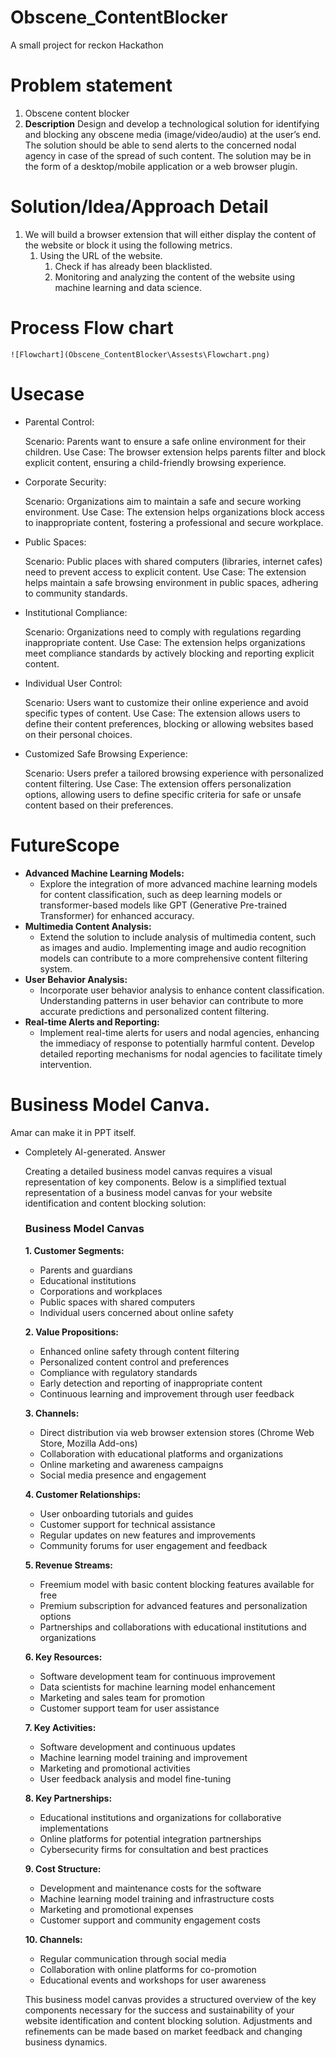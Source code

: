 # Obscene_ContentBlocker
A small project for reckon Hackathon
# Problem statement

1. Obscene content blocker
2. **Description** Design and develop a technological solution for identifying and blocking any obscene media (image/video/audio) at the user’s end. The solution should be able to send alerts to the concerned nodal agency in case of the spread of such content. The solution may be in the form of a desktop/mobile application or a web browser plugin.

# Solution/Idea/Approach Detail

1. We will build a browser extension that will either display the content of the website or block it using the following metrics.
    1. Using the URL of the website.
        1. Check if has already been blacklisted.
        2. Monitoring and analyzing the content of the website using machine learning and data science. 

# Process Flow chart


    ![Flowchart](Obscene_ContentBlocker\Assests\Flowchart.png)


# Usecase

- Parental Control:
    
    Scenario: Parents want to ensure a safe online environment for their children.
    Use Case: The browser extension helps parents filter and block explicit content, ensuring a child-friendly browsing experience.
    

- Corporate Security:
    
    Scenario: Organizations aim to maintain a safe and secure working environment.
    Use Case: The extension helps organizations block access to inappropriate content, fostering a professional and secure workplace.
    

- Public Spaces:
    
    Scenario: Public places with shared computers (libraries, internet cafes) need to prevent access to explicit content.
    Use Case: The extension helps maintain a safe browsing environment in public spaces, adhering to community standards.
    

- Institutional Compliance:
    
    Scenario: Organizations need to comply with regulations regarding inappropriate content.
    Use Case: The extension helps organizations meet compliance standards by actively blocking and reporting explicit content.
    

- Individual User Control:
    
    Scenario: Users want to customize their online experience and avoid specific types of content.
    Use Case: The extension allows users to define their content preferences, blocking or allowing websites based on their personal choices.
    

- Customized Safe Browsing Experience:
    
    Scenario: Users prefer a tailored browsing experience with personalized content filtering.
    Use Case: The extension offers personalization options, allowing users to define specific criteria for safe or unsafe content based on their preferences.
    

# FutureScope

- **Advanced Machine Learning Models:**
    - Explore the integration of more advanced machine learning models for content classification, such as deep learning models or transformer-based models like GPT (Generative Pre-trained Transformer) for enhanced accuracy.
- **Multimedia Content Analysis:**
    - Extend the solution to include analysis of multimedia content, such as images and audio. Implementing image and audio recognition models can contribute to a more comprehensive content filtering system.
- **User Behavior Analysis:**
    - Incorporate user behavior analysis to enhance content classification. Understanding patterns in user behavior can contribute to more accurate predictions and personalized content filtering.
- **Real-time Alerts and Reporting:**
    - Implement real-time alerts for users and nodal agencies, enhancing the immediacy of response to potentially harmful content. Develop detailed reporting mechanisms for nodal agencies to facilitate timely intervention.

# Business Model Canva.

Amar can make it in PPT itself.

- Completely AI-generated. Answer
    
    Creating a detailed business model canvas requires a visual representation of key components. Below is a simplified textual representation of a business model canvas for your website identification and content blocking solution:
    
    ### Business Model Canvas
    
    **1. Customer Segments:**
    
    - Parents and guardians
    - Educational institutions
    - Corporations and workplaces
    - Public spaces with shared computers
    - Individual users concerned about online safety
    
    **2. Value Propositions:**
    
    - Enhanced online safety through content filtering
    - Personalized content control and preferences
    - Compliance with regulatory standards
    - Early detection and reporting of inappropriate content
    - Continuous learning and improvement through user feedback
    
    **3. Channels:**
    
    - Direct distribution via web browser extension stores (Chrome Web Store, Mozilla Add-ons)
    - Collaboration with educational platforms and organizations
    - Online marketing and awareness campaigns
    - Social media presence and engagement
    
    **4. Customer Relationships:**
    
    - User onboarding tutorials and guides
    - Customer support for technical assistance
    - Regular updates on new features and improvements
    - Community forums for user engagement and feedback
    
    **5. Revenue Streams:**
    
    - Freemium model with basic content blocking features available for free
    - Premium subscription for advanced features and personalization options
    - Partnerships and collaborations with educational institutions and organizations
    
    **6. Key Resources:**
    
    - Software development team for continuous improvement
    - Data scientists for machine learning model enhancement
    - Marketing and sales team for promotion
    - Customer support team for user assistance
    
    **7. Key Activities:**
    
    - Software development and continuous updates
    - Machine learning model training and improvement
    - Marketing and promotional activities
    - User feedback analysis and model fine-tuning
    
    **8. Key Partnerships:**
    
    - Educational institutions and organizations for collaborative implementations
    - Online platforms for potential integration partnerships
    - Cybersecurity firms for consultation and best practices
    
    **9. Cost Structure:**
    
    - Development and maintenance costs for the software
    - Machine learning model training and infrastructure costs
    - Marketing and promotional expenses
    - Customer support and community engagement costs
    
    **10. Channels:**
    
    - Regular communication through social media
    - Collaboration with online platforms for co-promotion
    - Educational events and workshops for user awareness
    
    This business model canvas provides a structured overview of the key components necessary for the success and sustainability of your website identification and content blocking solution. Adjustments and refinements can be made based on market feedback and changing business dynamics.